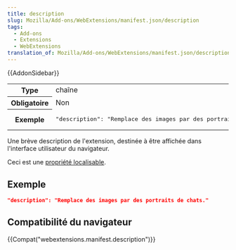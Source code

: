 ```yaml
---
title: description
slug: Mozilla/Add-ons/WebExtensions/manifest.json/description
tags:
  - Add-ons
  - Extensions
  - WebExtensions
translation_of: Mozilla/Add-ons/WebExtensions/manifest.json/description
---
```

{{AddonSidebar}}

<table class="standard-table">
  <tbody>
    <tr>
      <th scope="row" style="width: 30%">Type</th>
      <td>chaîne</td>
    </tr>
    <tr>
      <th scope="row">Obligatoire</th>
      <td>Non</td>
    </tr>
    <tr>
      <th scope="row">Exemple</th>
      <td>
        <pre class="brush: json">
"description": "Remplace des images par des portraits de chats."</pre
        >
      </td>
    </tr>
  </tbody>
</table>

Une brève description de l'extension, destinée à être affichée dans l'interface utilisateur du navigateur.

Ceci est une [propriété localisable](/fr/Add-ons/WebExtensions/Internationalization#Internationalizing_manifest.json).

## Exemple

```json
"description": "Remplace des images par des portraits de chats."
```

## Compatibilité du navigateur

{{Compat("webextensions.manifest.description")}}
